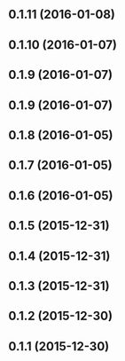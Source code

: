 <a name="0.1.11"></a>
## 0.1.11 (2016-01-08)




<a name="0.1.10"></a>
## 0.1.10 (2016-01-07)




<a name="0.1.9"></a>
## 0.1.9 (2016-01-07)




<a name="0.1.9"></a>
## 0.1.9 (2016-01-07)




<a name="0.1.8"></a>
## 0.1.8 (2016-01-05)




<a name="0.1.7"></a>
## 0.1.7 (2016-01-05)




<a name="0.1.6"></a>
## 0.1.6 (2016-01-05)




<a name="0.1.5"></a>
## 0.1.5 (2015-12-31)




<a name="0.1.4"></a>
## 0.1.4 (2015-12-31)




<a name="0.1.3"></a>
## 0.1.3 (2015-12-31)




<a name="0.1.2"></a>
## 0.1.2 (2015-12-30)




<a name="0.1.1"></a>
## 0.1.1 (2015-12-30)




